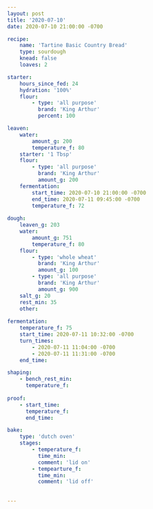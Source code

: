 ```yaml
--- 
layout: post
title: '2020-07-10'
date: 2020-07-10 21:00:00 -0700

recipe:
    name: 'Tartine Basic Country Bread'
    type: sourdough
    knead: false
    loaves: 2

starter:
    hours_since_fed: 24
    hydration: '100%'
    flour:
        - type: 'all purpose'
          brand: 'King Arthur'
          percent: 100

leaven:
    water:
        amount_g: 200
        temperature_f: 80
    starter: '1 Tbsp'
    flour:
        - type: 'all purpose'
          brand: 'King Arthur'
          amount_g: 200
    fermentation:
        start_time: 2020-07-10 21:00:00 -0700
        end_time: 2020-07-11 09:45:00 -0700
        temperature_f: 72
        
dough:
    leaven_g: 203
    water:
        amount_g: 751
        temperature_f: 80
    flour:
        - type: 'whole wheat'
          brand: 'King Arthur'
          amount_g: 100
        - type: 'all purpose'
          brand: 'King Arthur'
          amount_g: 900
    salt_g: 20
    rest_min: 35
    other:
    
fermentation:
    temperature_f: 75
    start_time: 2020-07-11 10:32:00 -0700
    turn_times:
        - 2020-07-11 11:04:00 -0700
        - 2020-07-11 11:31:00 -0700
    end_time:

shaping:
    - bench_rest_min: 
      temperature_f: 
      
proof:
    - start_time: 
      temperature_f:
      end_time:

bake:
    type: 'dutch oven'
    stages:
        - temperature_f:
          time_min:
          comment: 'lid on'
        - tempearture_f:
          time_min:
          comment: 'lid off'
          
    
---
```


